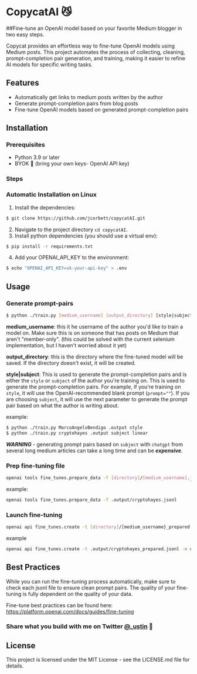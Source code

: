 # CopycatAI 😼
##Fine-tune an OpenAI model based on your favorite Medium blogger in two easy steps.

Copycat provides an effortless way to fine-tune OpenAI models using Medium posts. This project automates the process of collecting, cleaning, prompt-completion pair generation, and training, making it easier to refine AI models for specific writing tasks.

## Features

- Automatically get links to medium posts written by the author
- Generate prompt-completion pairs from blog posts
- Fine-tune OpenAI models based on generated prompt-completion pairs

## Installation

### Prerequisites

- Python 3.9 or later
- BYOK 🔑 (bring your own keys- OpenAI API key)

### Steps

### Automatic Installation on Linux
1. Install the dependencies:
```bash
$ git clone https://github.com/jcorbett/copycatAI.git
```
2. Navigate to the project directory `cd copycatAI`.
3. Install python dependencies (you should use a virtual env):
```bash
$ pip install -r requirements.txt
```
4. Add your OPENAI_API_KEY to the environment:
```bash
$ echo "OPENAI_API_KEY=sk-your-api-key" > .env
```


## Usage

### Generate prompt-pairs
```bash
$ python ./train.py [medium_username] [output_directory] [style|subject] [linear|chatgpt]
```

**medium_username**: this it he username of the author you'd like to train a model on. Make sure this is on someone that has posts on Medium that aren't "member-only". (this could be solved with the current selenium implementation, but I haven't worried about it yet)

**output_directory**: this is the directory where the fine-tuned model will be saved. If the directory doesn't exist, it will be created.

**style|subject**: This is used to generate the prompt-completion pairs and is either the `style` or `subject` of the author you're training on. This is used to generate the prompt-completion pairs. For example, if you're training on `style`, it will use the OpenAI-recommended blank prompt (`prompt=""`). If you are choosing `subject`, it will use the next parameter to generate the prompt pair based on what the author is writing about.

example:
```bash
$ python ./train.py MarcoAngeloBendigo .output style 
$ python ./train.py cryptohayes .output subject linear
```

***WARNING*** - generating prompt pairs based on `subject` with `chatgpt` from several long medium articles can take a long time and can be ***expensive***. 

### Prep fine-tuning file
```bash
openai tools fine_tunes.prepare_data -f [directory]/[medium_username].jsonl
```
example:
```bash
openai tools fine_tunes.prepare_data -f .output/cryptohayes.jsonl
```

### Launch fine-tuning
```bash
openai api fine_tunes.create -t [directory]/[medium_username}_prepared.jsonl -m [model] --suffix [something to help track name]
```
example
```bash
openai api fine_tunes.create -t .output/cryptohayes_prepared.jsonl -m davinci --suffix "cryptohayes"
```

## Best Practices

While you can run the fine-tuning process automatically, make sure to check each jsonl file to ensure clean prompt pairs. The quality of your fine-tuning is fully dependent on the quality of your data.

Fine-tune best practices can be found here:
https://platform.openai.com/docs/guides/fine-tuning


### Share what you build with me on Twitter [@_ustin](https://twitter.com/_ustin) 👋


## License

This project is licensed under the MIT License - see the LICENSE.md file for details.